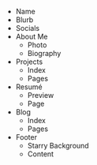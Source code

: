 - Name
- Blurb
- Socials
- About Me
  - Photo
  - Biography
- Projects
  - Index
  - Pages
- Resumé
  - Preview
  - Page
- Blog
  - Index
  - Pages
- Footer
  - Starry Background
  - Content
